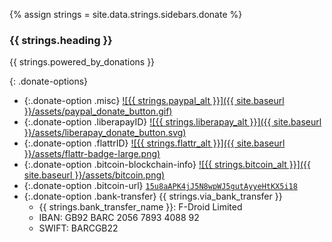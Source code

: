 
{% assign strings = site.data.strings.sidebars.donate %}

### {{ strings.heading }}

{{ strings.powered_by_donations }}

{: .donate-options}
 * {:.donate-option .misc} [![{{ strings.paypal_alt }}]({{ site.baseurl }}/assets/paypal_donate_button.gif)](https://www.paypal.com/cgi-bin/webscr?cmd=_s-xclick&hosted_button_id=E2FCXCT6837GL)
 * {:.donate-option .liberapayID} [![{{ strings.liberapay_alt }}]({{ site.baseurl }}/assets/liberapay_donate_button.svg)](https://liberapay.com/F-Droid-Data/donate)
 * {:.donate-option .flattrID} [![{{ strings.flattr_alt }}]({{ site.baseurl }}/assets/flattr-badge-large.png)](https://flattr.com/thing/343053/F-Droid-Repository)
 * {:.donate-option .bitcoin-blockchain-info} [![{{ strings.bitcoin_alt }}]({{ site.baseurl }}/assets/bitcoin.png)](https://blockchain.info/address/15u8aAPK4jJ5N8wpWJ5gutAyyeHtKX5i18)
 * {:.donate-option .bitcoin-url} [`15u8aAPK4jJ5N8wpWJ5gutAyyeHtKX5i18`](bitcoin:15u8aAPK4jJ5N8wpWJ5gutAyyeHtKX5i18)
 * {:.donate-option .bank-transfer} {{ strings.via_bank_transfer }}
   * {{ strings.bank_transfer_name }}: F-Droid Limited
   * IBAN: GB92 BARC 2056 7893 4088 92
   * SWIFT: BARCGB22
